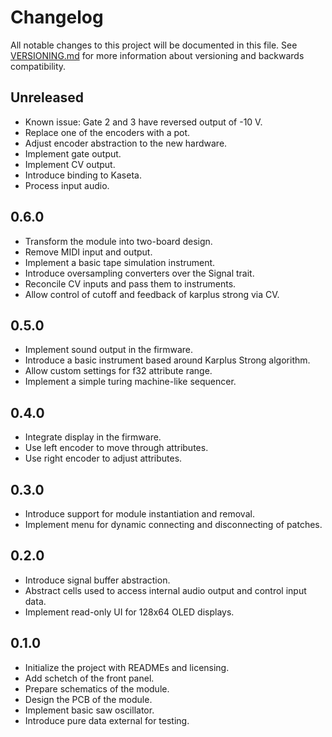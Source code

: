 # Changelog

All notable changes to this project will be documented in this file. See
[VERSIONING.md](VERSIONING.md) for more information about versioning and
backwards compatibility.

## Unreleased

* Known issue: Gate 2 and 3 have reversed output of -10 V.
* Replace one of the encoders with a pot.
* Adjust encoder abstraction to the new hardware.
* Implement gate output.
* Implement CV output.
* Introduce binding to Kaseta.
* Process input audio.

## 0.6.0

* Transform the module into two-board design.
* Remove MIDI input and output.
* Implement a basic tape simulation instrument.
* Introduce oversampling converters over the Signal trait.
* Reconcile CV inputs and pass them to instruments.
* Allow control of cutoff and feedback of karplus strong via CV.

## 0.5.0

* Implement sound output in the firmware.
* Introduce a basic instrument based around Karplus Strong algorithm.
* Allow custom settings for f32 attribute range.
* Implement a simple turing machine-like sequencer.

## 0.4.0

* Integrate display in the firmware.
* Use left encoder to move through attributes.
* Use right encoder to adjust attributes.

## 0.3.0

* Introduce support for module instantiation and removal.
* Implement menu for dynamic connecting and disconnecting of patches.

## 0.2.0

* Introduce signal buffer abstraction.
* Abstract cells used to access internal audio output and control input data.
* Implement read-only UI for 128x64 OLED displays.

## 0.1.0

* Initialize the project with READMEs and licensing.
* Add schetch of the front panel.
* Prepare schematics of the module.
* Design the PCB of the module.
* Implement basic saw oscillator.
* Introduce pure data external for testing.
